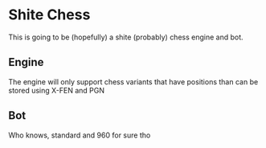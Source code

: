 # Shite Chess
This is going to be (hopefully) a shite (probably) chess engine and bot.

## Engine

The engine will only support chess variants that have positions than can be stored using X-FEN and PGN

## Bot

Who knows, standard and 960 for sure tho
